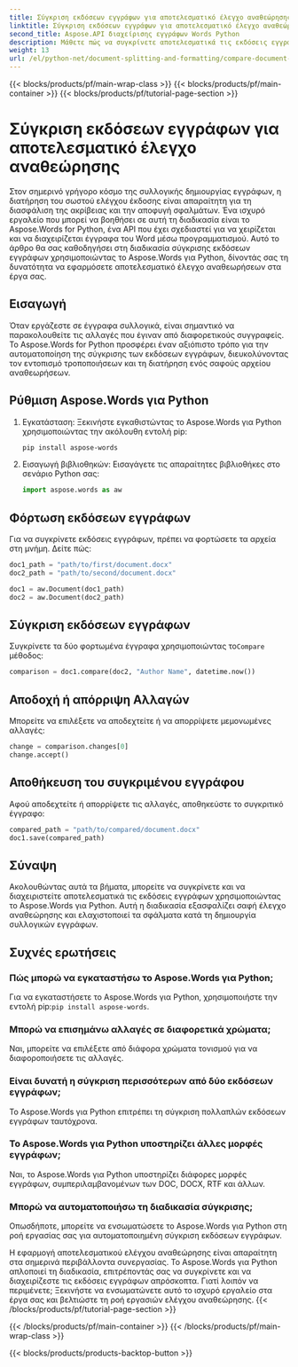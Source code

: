 ```yaml
---
title: Σύγκριση εκδόσεων εγγράφων για αποτελεσματικό έλεγχο αναθεώρησης
linktitle: Σύγκριση εκδόσεων εγγράφων για αποτελεσματικό έλεγχο αναθεώρησης
second_title: Aspose.API διαχείρισης εγγράφων Words Python
description: Μάθετε πώς να συγκρίνετε αποτελεσματικά τις εκδόσεις εγγράφων χρησιμοποιώντας το Aspose.Words για Python. Οδηγός βήμα προς βήμα με πηγαίο κώδικα για έλεγχο αναθεώρησης. Ενισχύστε τη συνεργασία και αποτρέψτε τα λάθη.
weight: 13
url: /el/python-net/document-splitting-and-formatting/compare-document-versions/
---
```


{{< blocks/products/pf/main-wrap-class >}}
{{< blocks/products/pf/main-container >}}
{{< blocks/products/pf/tutorial-page-section >}}

# Σύγκριση εκδόσεων εγγράφων για αποτελεσματικό έλεγχο αναθεώρησης

Στον σημερινό γρήγορο κόσμο της συλλογικής δημιουργίας εγγράφων, η διατήρηση του σωστού ελέγχου έκδοσης είναι απαραίτητη για τη διασφάλιση της ακρίβειας και την αποφυγή σφαλμάτων. Ένα ισχυρό εργαλείο που μπορεί να βοηθήσει σε αυτή τη διαδικασία είναι το Aspose.Words for Python, ένα API που έχει σχεδιαστεί για να χειρίζεται και να διαχειρίζεται έγγραφα του Word μέσω προγραμματισμού. Αυτό το άρθρο θα σας καθοδηγήσει στη διαδικασία σύγκρισης εκδόσεων εγγράφων χρησιμοποιώντας το Aspose.Words για Python, δίνοντάς σας τη δυνατότητα να εφαρμόσετε αποτελεσματικό έλεγχο αναθεωρήσεων στα έργα σας.

## Εισαγωγή

Όταν εργάζεστε σε έγγραφα συλλογικά, είναι σημαντικό να παρακολουθείτε τις αλλαγές που έγιναν από διαφορετικούς συγγραφείς. Το Aspose.Words for Python προσφέρει έναν αξιόπιστο τρόπο για την αυτοματοποίηση της σύγκρισης των εκδόσεων εγγράφων, διευκολύνοντας τον εντοπισμό τροποποιήσεων και τη διατήρηση ενός σαφούς αρχείου αναθεωρήσεων.

## Ρύθμιση Aspose.Words για Python

1. Εγκατάσταση: Ξεκινήστε εγκαθιστώντας το Aspose.Words για Python χρησιμοποιώντας την ακόλουθη εντολή pip:
   
    ```bash
    pip install aspose-words
    ```

2. Εισαγωγή βιβλιοθηκών: Εισαγάγετε τις απαραίτητες βιβλιοθήκες στο σενάριο Python σας:
   
    ```python
    import aspose.words as aw
    ```

## Φόρτωση εκδόσεων εγγράφων

Για να συγκρίνετε εκδόσεις εγγράφων, πρέπει να φορτώσετε τα αρχεία στη μνήμη. Δείτε πώς:

```python
doc1_path = "path/to/first/document.docx"
doc2_path = "path/to/second/document.docx"

doc1 = aw.Document(doc1_path)
doc2 = aw.Document(doc2_path)
```

## Σύγκριση εκδόσεων εγγράφων

 Συγκρίνετε τα δύο φορτωμένα έγγραφα χρησιμοποιώντας το`Compare` μέθοδος:

```python
comparison = doc1.compare(doc2, "Author Name", datetime.now())
```

## Αποδοχή ή απόρριψη Αλλαγών

Μπορείτε να επιλέξετε να αποδεχτείτε ή να απορρίψετε μεμονωμένες αλλαγές:

```python
change = comparison.changes[0]
change.accept()
```

## Αποθήκευση του συγκριμένου εγγράφου

Αφού αποδεχτείτε ή απορρίψετε τις αλλαγές, αποθηκεύστε το συγκριτικό έγγραφο:

```python
compared_path = "path/to/compared/document.docx"
doc1.save(compared_path)
```

## Σύναψη

Ακολουθώντας αυτά τα βήματα, μπορείτε να συγκρίνετε και να διαχειριστείτε αποτελεσματικά τις εκδόσεις εγγράφων χρησιμοποιώντας το Aspose.Words για Python. Αυτή η διαδικασία εξασφαλίζει σαφή έλεγχο αναθεώρησης και ελαχιστοποιεί τα σφάλματα κατά τη δημιουργία συλλογικών εγγράφων.

## Συχνές ερωτήσεις

### Πώς μπορώ να εγκαταστήσω το Aspose.Words για Python;
 Για να εγκαταστήσετε το Aspose.Words για Python, χρησιμοποιήστε την εντολή pip:`pip install aspose-words`.

### Μπορώ να επισημάνω αλλαγές σε διαφορετικά χρώματα;
Ναι, μπορείτε να επιλέξετε από διάφορα χρώματα τονισμού για να διαφοροποιήσετε τις αλλαγές.

### Είναι δυνατή η σύγκριση περισσότερων από δύο εκδόσεων εγγράφων;
Το Aspose.Words για Python επιτρέπει τη σύγκριση πολλαπλών εκδόσεων εγγράφων ταυτόχρονα.

### Το Aspose.Words για Python υποστηρίζει άλλες μορφές εγγράφων;
Ναι, το Aspose.Words για Python υποστηρίζει διάφορες μορφές εγγράφων, συμπεριλαμβανομένων των DOC, DOCX, RTF και άλλων.

### Μπορώ να αυτοματοποιήσω τη διαδικασία σύγκρισης;
Οπωσδήποτε, μπορείτε να ενσωματώσετε το Aspose.Words για Python στη ροή εργασίας σας για αυτοματοποιημένη σύγκριση εκδόσεων εγγράφων.

Η εφαρμογή αποτελεσματικού ελέγχου αναθεώρησης είναι απαραίτητη στα σημερινά περιβάλλοντα συνεργασίας. Το Aspose.Words για Python απλοποιεί τη διαδικασία, επιτρέποντάς σας να συγκρίνετε και να διαχειρίζεστε τις εκδόσεις εγγράφων απρόσκοπτα. Γιατί λοιπόν να περιμένετε; Ξεκινήστε να ενσωματώνετε αυτό το ισχυρό εργαλείο στα έργα σας και βελτιώστε τη ροή εργασιών ελέγχου αναθεώρησης.
{{< /blocks/products/pf/tutorial-page-section >}}

{{< /blocks/products/pf/main-container >}}
{{< /blocks/products/pf/main-wrap-class >}}

{{< blocks/products/products-backtop-button >}}

